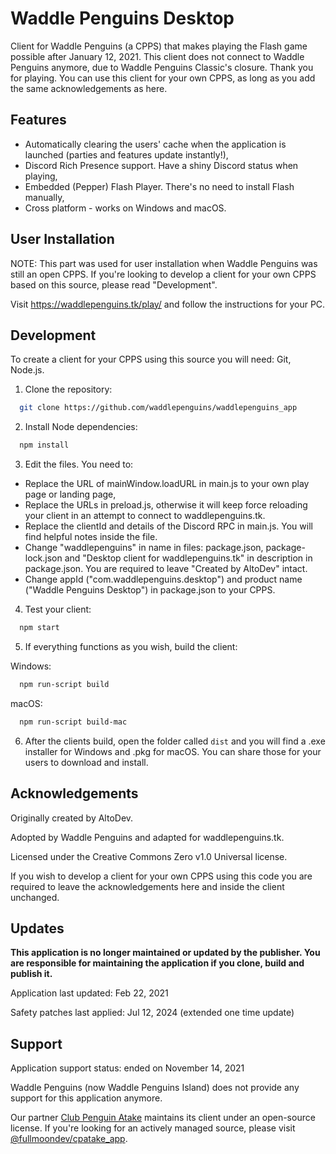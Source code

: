 
# Waddle Penguins Desktop

Client for Waddle Penguins (a CPPS) that makes playing the Flash game possible after January 12, 2021. This client does not connect to Waddle Penguins anymore, due to Waddle Penguins Classic's closure.
Thank you for playing. You can use this client for your own CPPS, as long as you add the same acknowledgements as here.


## Features

- Automatically clearing the users' cache when the application is launched (parties and features update instantly!),
- Discord Rich Presence support. Have a shiny Discord status when playing,
- Embedded (Pepper) Flash Player. There's no need to install Flash manually,
- Cross platform - works on Windows and macOS.


## User Installation

NOTE: This part was used for user installation when Waddle Penguins was still an open CPPS. If you're looking to develop a client for your own CPPS based on this source, please read "Development".

Visit https://waddlepenguins.tk/play/ and follow the instructions for your PC.

## Development

To create a client for your CPPS using this source you will need: Git, Node.js.

1. Clone the repository:

```bash
  git clone https://github.com/waddlepenguins/waddlepenguins_app
```

2. Install Node dependencies:

```bash
  npm install
```

3. Edit the files. You need to:
- Replace the URL of mainWindow.loadURL in main.js to your own play page or landing page,
- Replace the URLs in preload.js, otherwise it will keep force reloading your client in an attempt to connect to waddlepenguins.tk.
- Replace the clientId and details of the Discord RPC in main.js. You will find helpful notes inside the file.
- Change "waddlepenguins" in name in files: package.json, package-lock.json and "Desktop client for waddlepenguins.tk" in description in package.json. You are required to leave "Created by AltoDev" intact.
- Change appId ("com.waddlepenguins.desktop") and product name ("Waddle Penguins Desktop") in package.json to your CPPS.

4. Test your client:

```bash
  npm start
```

5. If everything functions as you wish, build the client:

Windows: 
```bash
  npm run-script build
```
macOS:
```bash
  npm run-script build-mac
```

6. After the clients build, open the folder called `dist` and you will find a .exe installer for Windows and .pkg for macOS. You can share those for your users to download and install.
## Acknowledgements

Originally created by AltoDev.

Adopted by Waddle Penguins and adapted for waddlepenguins.tk.

Licensed under the Creative Commons Zero v1.0 Universal license.

If you wish to develop a client for your own CPPS using this code you are required to leave the acknowledgements here and inside the client unchanged.
## Updates

<b>This application is no longer maintained or updated by the publisher. You are responsible for maintaining the application if you clone, build and publish it.</b>

Application last updated: Feb 22, 2021

Safety patches last applied: Jul 12, 2024 (extended one time update)

## Support

Application support status: ended on November 14, 2021

Waddle Penguins (now Waddle Penguins Island) does not provide any support for this application anymore.

Our partner [Club Penguin Atake](https://www.cpatake.boo/) maintains its client under an open-source license. If you're looking for an actively managed source, please visit [@fullmoondev/cpatake_app](https://github.com/fullmoondev/cpatake_app).